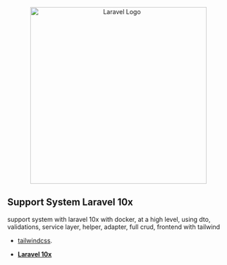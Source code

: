 <p align="center"><a href="https://laravel.com" target="_blank"><img src="https://raw.githubusercontent.com/laravel/art/master/logo-lockup/5%20SVG/2%20CMYK/1%20Full%20Color/laravel-logolockup-cmyk-red.svg" width="400" alt="Laravel Logo"></a></p>

## Support System Laravel 10x

support system with laravel 10x with docker, at a high level, using dto, validations, service layer, helper, adapter, full crud, frontend with tailwind

- [tailwindcss](https://tailwindcss.com/).

- **[Laravel 10x](https://laravel.com/docs/10.x#your-first-laravel-project)**

